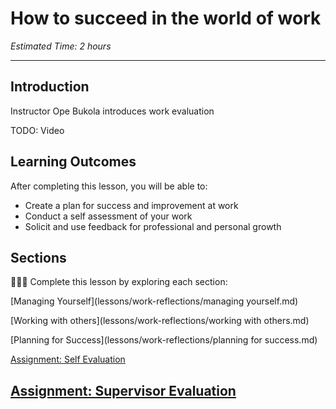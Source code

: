 
# How to succeed in the world of work
*Estimated Time: 2 hours*

---

## Introduction
<aside>
  Instructor Ope Bukola introduces work evaluation
</aside>

TODO: Video

## **Learning Outcomes**

After completing this lesson, you will be able to:

- Create a plan for success and improvement at work
- Conduct a self assessment of your work
- Solicit and use feedback for professional and personal growth

## Sections

<aside>

👩🏿‍🏫 Complete this lesson by exploring each section:

[Managing Yourself](lessons/work-reflections/managing yourself.md)

[Working with others](lessons/work-reflections/working with others.md)

[Planning for Success](lessons/work-reflections/planning for success.md)

[Assignment: Self Evaluation](lessons/work-reflections/assignment.md)

[Assignment: Supervisor Evaluation](lessons/work-reflections/assignment-eval.md)
---
